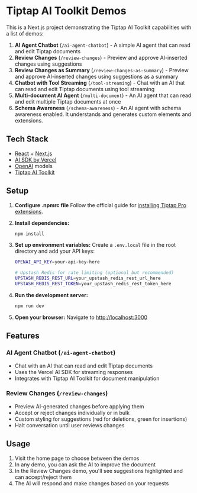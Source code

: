 # Tiptap AI Toolkit Demos

This is a Next.js project demonstrating the Tiptap AI Toolkit capabilities with a list of demos:

1. **AI Agent Chatbot** (`/ai-agent-chatbot`) - A simple AI agent that can read and edit Tiptap documents
2. **Review Changes** (`/review-changes`) - Preview and approve AI-inserted changes using suggestions
3. **Review Changes as Summary** (`/review-changes-as-summary`) - Preview and approve AI-inserted changes using suggestions as a summary
4. **Chatbot with Tool Streaming** (`/tool-streaming`) - Chat with an AI that can read and edit Tiptap documents using tool streaming
5. **Multi-document AI Agent** (`/multi-document`) - An AI agent that can read and edit multiple Tiptap documents at once
6. **Schema Awareness** (`/schema-awareness`) - An AI agent with schema awareness enabled. It understands and generates custom elements and extensions.

## Tech Stack

- [React](https://react.dev/) + [Next.js](https://nextjs.org/)
- [AI SDK by Vercel](https://ai-sdk.dev/)
- [OpenAI](https://openai.com/) models
- [Tiptap AI Toolkit](https://tiptap.dev/docs/content-ai/capabilities/ai-toolkit/overview)

## Setup

1. **Configure .npmrc file**
   Follow the official guide for [installing Tiptap Pro extensions](https://tiptap.dev/docs/guides/pro-extensions).

1. **Install dependencies:**
   ```bash
   npm install
   ```

2. **Set up environment variables:**
   Create a `.env.local` file in the root directory and add your API keys:
   ```bash
   OPENAI_API_KEY=your-api-key-here
   
   # Upstash Redis for rate limiting (optional but recommended)
   UPSTASH_REDIS_REST_URL=your_upstash_redis_rest_url_here
   UPSTASH_REDIS_REST_TOKEN=your_upstash_redis_rest_token_here
   ```

3. **Run the development server:**
   ```bash
   npm run dev
   ```

4. **Open your browser:**
   Navigate to [http://localhost:3000](http://localhost:3000)

## Features

### AI Agent Chatbot (`/ai-agent-chatbot`)
- Chat with an AI that can read and edit Tiptap documents
- Uses the Vercel AI SDK for streaming responses
- Integrates with Tiptap AI Toolkit for document manipulation

### Review Changes (`/review-changes`)
- Preview AI-generated changes before applying them
- Accept or reject changes individually or in bulk
- Custom styling for suggestions (red for deletions, green for insertions)
- Halt conversation until user reviews changes

## Usage

1. Visit the home page to choose between the demos
2. In any demo, you can ask the AI to improve the document
3. In the Review Changes demo, you'll see suggestions highlighted and can accept/reject them
4. The AI will respond and make changes based on your requests